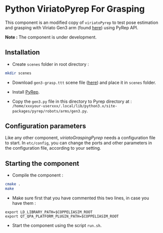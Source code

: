 # Python ViriatoPyrep For Grasping

This component is an modified copy of `viriatoPyrep` to test pose estimation and grasping with Viriato Gen3 arm (found [here](https://drive.google.com/file/d/1LdIUQqYwtTQFxQGDMdpvBAWeBeTSJHTz/view?usp=sharing)) using PyRep API.

**Note :** The component is under development.

## Installation

-   Create `scenes` folder in root directory :
```bash
mkdir scenes
```

-   Download `gen3-grasp.ttt` scene file ([here](https://drive.google.com/file/d/10qgIADDDJ7Cn68vUVpKPZRPgor6TyV2b/view?usp=sharing)) and place it in `scenes` folder.

-   Install [PyRep](https://github.com/stepjam/PyRep).

-   Copy the `gen3.py` file in this directory to Pyrep directory at : `/home/xxxyour-userxxx/.local/lib/python3.x/site-packages/pyrep/robots/arms/gen3.py`.

## Configuration parameters

Like any other component, *viriatoGraspingPyrep* needs a configuration file to start. In `etc/config`, you can change the ports and other parameters in the configuration file, according to your setting.

## Starting the component

-   Compile the component :
```bash
cmake .
make
```

-   Make sure first that you have commented this two lines, in case you have them :
 ```
export LD_LIBRARY_PATH=$COPPELIASIM_ROOT
export QT_QPA_PLATFORM_PLUGIN_PATH=$COPPELIASIM_ROOT
```

-   Start the component using the script `run.sh`. 
